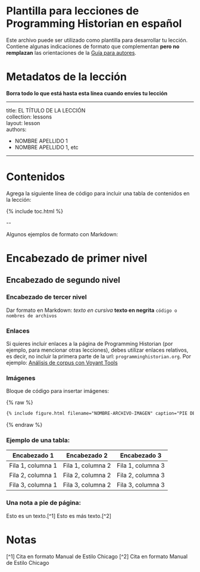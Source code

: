 # Plantilla para lecciones de Programming Historian en español

Este archivo puede ser utilizado como plantilla para desarrollar tu lección. Contiene algunas indicaciones de formato que complementan **pero no remplazan** las orientaciones de la [Guía para autores](/es/guia-para-autores).

# Metadatos de la lección

**Borra todo lo que está hasta esta línea cuando envíes tu lección**

---
title: EL TÍTULO DE LA LECCIÓN  
collection: lessons  
layout: lesson  
authors:
- NOMBRE APELLIDO 1
- NOMBRE APELLIDO 1, etc
---

# Contenidos

Agrega la siguiente línea de código para incluir una tabla de contenidos en la lección:

{% include toc.html %}

--

Algunos ejemplos de formato con Markdown:

# Encabezado de primer nivel
## Encabezado de segundo nivel
### Encabezado de tercer nivel

Dar formato en Markdown:
*texto en cursiva*
**texto en negrita**
`código o nombres de archivos`

### Enlaces
Si quieres incluir enlaces a la página de Programming Historian (por ejemplo, para mencionar otras lecciones), debes utilizar enlaces relativos, es decir, no incluir la primera parte de la url: `programminghistorian.org`. Por ejemplo: [Análisis de corpus con Voyant Tools](/es/lecciones/analisis-voyant-tools)

### Imágenes

Bloque de código para insertar imágenes:

{% raw %}
``` markdown
{% include figure.html filename="NOMBRE-ARCHIVO-IMAGEN" caption="PIE DE FOTO UTILIZANDO \"ESCAPED\" QUOTES" %}
```
{% endraw %}


### Ejemplo de una tabla:

| Encabezado 1 | Encabezado 2 | Encabezado 3 |
| --------- | --------- | --------- |
| Fila 1, columna 1 | Fila 1, columna 2 | Fila 1, columna 3|
| Fila 2, columna 1 | Fila 2, columna 2 | Fila 2, columna 3|
| Fila 3, columna 1 | Fila 3, columna 2 | Fila 3, columna 3|

### Una nota a pie de página:

Esto es un texto.[^1]
Esto es más texto.[^2]

# Notas
[^1] Cita en formato Manual de Estilo Chicago
[^2] Cita en formato Manual de Estilo Chicago

